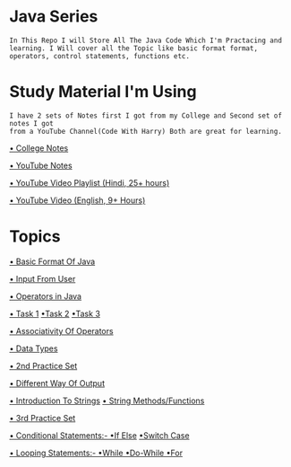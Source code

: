 
# Java Series
    In This Repo I will Store All The Java Code Which I'm Practacing and
    learning. I Will cover all the Topic like basic format format,
    operators, control statements, functions etc.

# Study Material I'm Using
    I have 2 sets of Notes first I got from my College and Second set of notes I got
    from a YouTube Channel(Code With Harry) Both are great for learning.
[• College Notes](https://github.com/Raunaksplanet/Java-Series/files/12246203/College.Note.pdf)

[• YouTube Notes](https://github.com/Raunaksplanet/Java-Series/files/12250734/YouTube.Notes.pdf)

[• YouTube Video Playlist (Hindi, 25+ hours)](https://www.youtube.com/playlist?list=PLu0W_9lII9agS67Uits0UnJyrYiXhDS6q)

[• YouTube Video (English, 9+ Hours)](https://www.youtube.com/watch?v=grEKMHGYyns)


# Topics

[• Basic Format Of Java](https://github.com/Raunaksplanet/Java-Series/blob/main/August/Main.java)

[• Input From User](https://github.com/Raunaksplanet/Java-Series/blob/main/August/UserInput.java)

[• Operators in Java](https://github.com/Raunaksplanet/Java-Series/blob/main/August/Operators.java)

[• Task 1](https://github.com/Raunaksplanet/Java-Series/blob/main/August/Task1.java)
[•Task 2](https://github.com/Raunaksplanet/Java-Series/blob/main/August/Task2.java)
[•Task 3](https://github.com/Raunaksplanet/Java-Series/blob/main/August/sum_3_numbers.java)

[• Associativity Of Operators](https://github.com/Raunaksplanet/Java-Series/blob/main/August/AssociativityOfOperators.java)

[• Data Types](https://github.com/Raunaksplanet/Java-Series/blob/main/August/DataTypes.java)

[• 2nd Practice Set](https://github.com/Raunaksplanet/Java-Series/blob/main/August/PracticeSet2.java)

[• Different Way Of Output](https://github.com/Raunaksplanet/Java-Series/edit/main/August/DifferentWayOfOutPut.java)

[• Introduction To Strings](https://github.com/Raunaksplanet/Java-Series/blob/main/August/IntroToStrings.java)
[• String Methods/Functions](https://github.com/Raunaksplanet/Java-Series/blob/main/August/StringsMethods.java)

[• 3rd Practice Set](https://github.com/Raunaksplanet/Java-Series/blob/main/August/PracticeSet3.java)

[• Conditional Statements:- •If Else](https://github.com/Raunaksplanet/Java-Series/blob/main/August/IfElse.java)
[•Switch Case](https://github.com/Raunaksplanet/Java-Series/blob/main/August/SwitchCase.java)

[• Looping Statements:- •While •Do-While •For](https://github.com/Raunaksplanet/Java-Series/blob/main/August/Loops.java)
